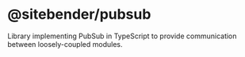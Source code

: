 # @sitebender/pubsub

Library implementing PubSub in TypeScript to provide communication between loosely-coupled modules.
